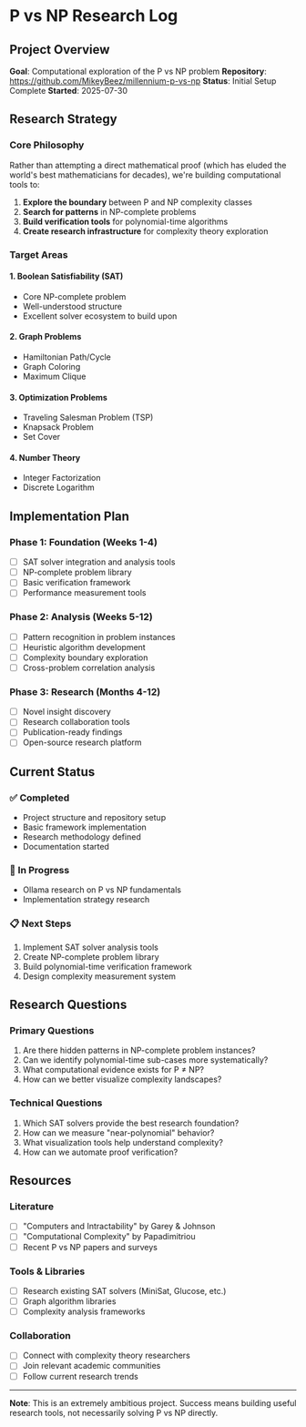 # P vs NP Research Log

## Project Overview
**Goal**: Computational exploration of the P vs NP problem
**Repository**: https://github.com/MikeyBeez/millennium-p-vs-np
**Status**: Initial Setup Complete
**Started**: 2025-07-30

## Research Strategy

### Core Philosophy
Rather than attempting a direct mathematical proof (which has eluded the world's best mathematicians for decades), we're building computational tools to:

1. **Explore the boundary** between P and NP complexity classes
2. **Search for patterns** in NP-complete problems  
3. **Build verification tools** for polynomial-time algorithms
4. **Create research infrastructure** for complexity theory exploration

### Target Areas

#### 1. Boolean Satisfiability (SAT)
- Core NP-complete problem
- Well-understood structure
- Excellent solver ecosystem to build upon

#### 2. Graph Problems
- Hamiltonian Path/Cycle
- Graph Coloring
- Maximum Clique

#### 3. Optimization Problems
- Traveling Salesman Problem (TSP)
- Knapsack Problem
- Set Cover

#### 4. Number Theory
- Integer Factorization
- Discrete Logarithm

## Implementation Plan

### Phase 1: Foundation (Weeks 1-4)
- [ ] SAT solver integration and analysis tools
- [ ] NP-complete problem library
- [ ] Basic verification framework
- [ ] Performance measurement tools

### Phase 2: Analysis (Weeks 5-12)
- [ ] Pattern recognition in problem instances
- [ ] Heuristic algorithm development
- [ ] Complexity boundary exploration
- [ ] Cross-problem correlation analysis

### Phase 3: Research (Months 4-12)
- [ ] Novel insight discovery
- [ ] Research collaboration tools
- [ ] Publication-ready findings
- [ ] Open-source research platform

## Current Status

### ✅ Completed
- Project structure and repository setup
- Basic framework implementation
- Research methodology defined
- Documentation started

### 🔄 In Progress
- Ollama research on P vs NP fundamentals
- Implementation strategy research

### 📋 Next Steps
1. Implement SAT solver analysis tools
2. Create NP-complete problem library
3. Build polynomial-time verification framework
4. Design complexity measurement system

## Research Questions

### Primary Questions
1. Are there hidden patterns in NP-complete problem instances?
2. Can we identify polynomial-time sub-cases more systematically?
3. What computational evidence exists for P ≠ NP?
4. How can we better visualize complexity landscapes?

### Technical Questions
1. Which SAT solvers provide the best research foundation?
2. How can we measure "near-polynomial" behavior?
3. What visualization tools help understand complexity?
4. How can we automate proof verification?

## Resources

### Literature
- [ ] "Computers and Intractability" by Garey & Johnson
- [ ] "Computational Complexity" by Papadimitriou  
- [ ] Recent P vs NP papers and surveys

### Tools & Libraries
- [ ] Research existing SAT solvers (MiniSat, Glucose, etc.)
- [ ] Graph algorithm libraries
- [ ] Complexity analysis frameworks

### Collaboration
- [ ] Connect with complexity theory researchers
- [ ] Join relevant academic communities
- [ ] Follow current research trends

---

**Note**: This is an extremely ambitious project. Success means building useful research tools, not necessarily solving P vs NP directly.
